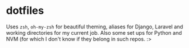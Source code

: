 # dotfiles

Uses `zsh`, `oh-my-zsh` for beautiful theming, aliases for Django, Laravel and working directories for my current job. Also some set ups for Python and NVM (for which I don't know if they belong in such repos. :>

